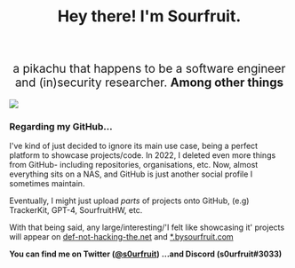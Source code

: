 <h1 align=center>Hey there! I'm Sourfruit.</h1>
<br>
<h2 style="font-weight: normal" align="center">a pikachu that happens to be a software engineer and (in)security researcher. <b>Among other things</b></h2>


![](https://komarev.com/ghpvc/?username=s0urfruit&label=Profile+views&style=flat-square)

<!---
#### I'm currently working on: 
- <a href='https://objectobject.co'>[object Object]</a> - an alternative to StackOverflow.
- <a href='https://gpt-4.co'>GPT-4</a> is basically a "dead" project (it was released to a limited amount of friends \[and some other places 😉], but is constantly used by me internally). In short, GPT-4 was GPT-3 but _good_, and one of my first projects made to compete with OpenAI. 
- <a href='https://bysourfruit.com'>bysourfruit</a> is a webpage made to allow the general public easy access to my projects.
- (no link) SourfruitHW - a set of hardware kits made to make building robots easier.
- bunch of other stuff
-->


### Regarding my GitHub... 
I've kind of just decided to ignore its main use case, being a perfect platform to showcase projects/code. In 2022, I deleted even more things from GitHub- including repositories, organisations, etc. Now, almost everything sits on a NAS, and GitHub is just another social profile I sometimes maintain. 

Eventually, I might just upload _parts_ of projects onto GitHub, (e.g) TrackerKit, GPT-4, SourfruitHW, etc.

With that being said, any large/interesting/'I felt like showcasing it' projects will appear on [def-not-hacking-the.net](https://def-not-hacking-the.net) and [*.bysourfruit.com](https://bysourfruit.com)  

<b>You can find me on Twitter (<a href='https://twitter.com/s0urfruit'>@s0urfruit</a>)</b>
<b>...and Discord (s0urfruit#3033)</b>
<br>
